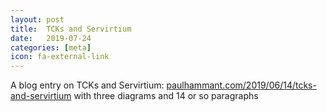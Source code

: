 ```yaml
---
layout: post
title:  TCKs and Servirtium
date:   2019-07-24
categories: [meta]
icon: fa-external-link
---
```


A blog entry on TCKs and Servirtium: [paulhammant.com/2019/06/14/tcks-and-servirtium](https://paulhammant.com/2019/06/14/tcks-and-servirtium/) with three diagrams and 14 or so paragraphs